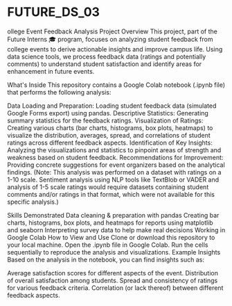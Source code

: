 # FUTURE_DS_03
ollege Event Feedback Analysis
Project Overview
This project, part of the Future Interns 🎓 program, focuses on analyzing student feedback from college events to derive actionable insights and improve campus life. Using data science tools, we process feedback data (ratings and potentially comments) to understand student satisfaction and identify areas for enhancement in future events.

What's Inside
This repository contains a Google Colab notebook (.ipynb file) that performs the following analysis:

Data Loading and Preparation: Loading student feedback data (simulated Google Forms export) using pandas.
Descriptive Statistics: Generating summary statistics for the feedback ratings.
Visualization of Ratings: Creating various charts (bar charts, histograms, box plots, heatmaps) to visualize the distribution, averages, spread, and correlations of student ratings across different feedback aspects.
Identification of Key Insights: Analyzing the visualizations and statistics to pinpoint areas of strength and weakness based on student feedback.
Recommendations for Improvement: Providing concrete suggestions for event organizers based on the analytical findings.
(Note: This analysis was performed on a dataset with ratings on a 1-10 scale. Sentiment analysis using NLP tools like TextBlob or VADER and analysis of 1-5 scale ratings would require datasets containing student comments and/or ratings in that format, which were not available for this specific analysis.)

Skills Demonstrated
Data cleaning & preparation with pandas
Creating bar charts, histograms, box plots, and heatmaps for reports using matplotlib and seaborn
Interpreting survey data to help make real decisions
Working in Google Colab
How to View and Use
Clone or download this repository to your local machine.
Open the .ipynb file in Google Colab.
Run the cells sequentially to reproduce the analysis and visualizations.
Example Insights
Based on the analysis in the notebook, you can find insights such as:

Average satisfaction scores for different aspects of the event.
Distribution of overall satisfaction among students.
Spread and consistency of ratings for various feedback criteria.
Correlation (or lack thereof) between different feedback aspects.
